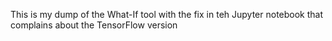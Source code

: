 This is my dump of the What-If tool with the fix in teh Jupyter notebook that complains about the TensorFlow version
